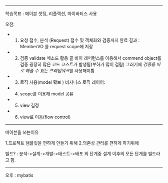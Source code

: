 <hr>

학습목표 :  메이븐 셋팅, 리플랙션, 마이바티스 사용


오전:

 *	1. 요청 접수, 분석 (Request)
	 접수 및 객체화와 검증까지 완료
	 결과 : MemberVO
	 를 request scope에 저장
	 
 *	2. 검증
	 validate 메소드 활용
	콜 바이 레퍼런스를 이용해서 commend object를 검증
	굉장히 많은 코드 코스트가 발생됨(부하가 많이 걸림)
	그러기에 *검증을 따로 해줄 수 있는 프레임워크*를 사용해야함
	
 *	3. 로직 사용(model 확보 )
	 비지니스 로직 레이어: 
	 
 *	4. scope를 이용해 model 공유
 *	5. view 결정
 *	6. view로 이동(flow control)

<hr>


메이븐을 쓰는이유

1.프로젝트 탬플릿을 편하게 만들기 위해
2.의존성 관리를 편하게 하기위해

빌드?
:  분석->설계->개발->태스트->배포 의 단계중 설계 이후의 모든 단계를 빌드라고 함.











<hr>


오후 :  mybatis




